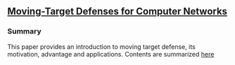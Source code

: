 ## [Moving-Target Defenses for Computer Networks](http://ieeexplore.ieee.org/stamp/stamp.jsp?arnumber=6798537)

### Summary
This paper provides an introduction to moving target defense, its motivation, advantage and applications. Contents are summarized [here](../../intro)
